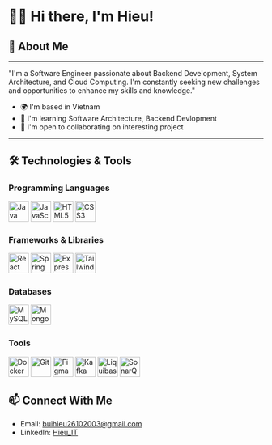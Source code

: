 # 👨‍💻 Hi there, I'm Hieu!
## 🚀 About Me
***
"I'm a Software Engineer passionate about Backend Development, System Architecture, and Cloud Computing. I'm constantly seeking new challenges and opportunities to enhance my skills and knowledge."
* 🌍  I'm based in Vietnam
* 🧠  I'm learning Software Architecture, Backend Devlopment
* 🤝  I'm open to collaborating on interesting project
***
## 🛠️ Technologies & Tools
### Programming Languages
<div align="left">
 <img src="https://cdn.jsdelivr.net/gh/devicons/devicon/icons/java/java-original.svg" width="40" height="40" alt="Java" />
  <img src="https://cdn.jsdelivr.net/gh/devicons/devicon/icons/javascript/javascript-original.svg" width="40" height="40" alt="JavaScript" />
 <img src="https://cdn.jsdelivr.net/gh/devicons/devicon/icons/html5/html5-original.svg" width="40" height="40" alt="HTML5" />
  <img src="https://cdn.jsdelivr.net/gh/devicons/devicon/icons/css3/css3-original.svg" width="40" height="40" alt="CSS3" />
</div>

### Frameworks & Libraries
<div align="left">
<img src="https://cdn.jsdelivr.net/gh/devicons/devicon/icons/react/react-original.svg" width="40" height="40" alt="React" />
<img src="https://cdn.jsdelivr.net/gh/devicons/devicon/icons/spring/spring-original.svg" width="40" height="40" alt="Spring" />
<img src="https://cdn.jsdelivr.net/gh/devicons/devicon/icons/express/express-original.svg" width="40" height="40" alt="Express.js" />
<img src="https://github.com/user-attachments/assets/c7c05b5e-6287-4328-a753-bc8402bbd95c" width="40" height="40" alt="Tailwind CSS" />
</div>

### Databases
<div align="left">
<img src="https://cdn.jsdelivr.net/gh/devicons/devicon/icons/mysql/mysql-original.svg" width="40" height="40" alt="MySQL" />
<img src="https://cdn.jsdelivr.net/gh/devicons/devicon/icons/mongodb/mongodb-original.svg" width="40" height="40" alt="MongoDB" />
</div>

### Tools
<div align="left">
  <img src="https://cdn.jsdelivr.net/gh/devicons/devicon/icons/docker/docker-original.svg" width="40" height="40" alt="Docker" />
  <img src="https://cdn.jsdelivr.net/gh/devicons/devicon/icons/git/git-original.svg" width="40" height="40" alt="Git" />
  <img src="https://cdn.jsdelivr.net/gh/devicons/devicon/icons/figma/figma-original.svg" width="40" height="40" alt="Figma" />
  <img src="https://cdn.jsdelivr.net/gh/devicons/devicon/icons/apachekafka/apachekafka-original.svg" width="40" height="40" alt="Kafka" />
  <img src="https://github.com/user-attachments/assets/cf8af20c-7305-4372-a7cf-0cd72a8093c4" width="40" height="40" alt="Liquibase" />
  <img src="https://cdn.worldvectorlogo.com/logos/sonarqube.svg" width="40" height="40" alt="SonarQube" />
</div>

## 📫 Connect With Me
* Email: buihieu26102003@gmail.com
* LinkedIn: [Hieu_IT](https://www.linkedin.com/in/vn-raizo-b48169231/)



